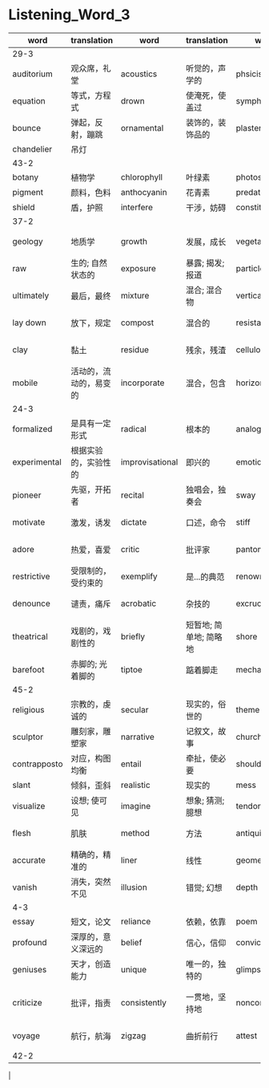 # Listening_Word_3

| word       | translation            | word        | translation      | word           | translation      | word          | translation      |
| ---------- | ---------------------- | ----------- | ---------------- | -------------- | ---------------- | ------------- | ---------------- |
| 29-3       |
| auditorium | 观众席，礼堂           | acoustics   | 听觉的，声学的   | phsicist       | 物理学家         | reverberation | 反响，反射       |
| equation   | 等式，方程式           | drown       | 使淹死，使盖过   | symphony       | 交响乐           | racquetball   | 墙球 |
| bounce     | 弹起，反射，蹦跳       | ornamental  | 装饰的，装饰品的 | plasterwork    | 抹灰泥工作       | plush         | 豪华的，漂亮的   |
| chandelier  | 吊灯                   |
| 43-2       |
| botany     | 植物学                 | chlorophyll | 叶绿素           | photosynthesis | 光合作用         | sugar         | 糖               |
| pigment    | 颜料，色料             | anthocyanin | 花青素           | predatory      | 食肉的           | fungi         | 真菌             |
| shield     | 盾，护照               |interfere|干涉，妨碍|constitute|组成，构成|
| 37-2       |
|geology|地质学|growth|发展，成长|vegetable|蔬菜; 植物人|initial|开始的|
|raw|生的; 自然状态的|exposure|暴露; 揭发; 报道|particle|微粒，颗粒|concentration|全神贯注; 浓度|
|ultimately|最后，最终|mixture|混合; 混合物|vertically|垂直地; 直立地|deplete|耗尽，使枯竭|
| lay down   | 放下，规定             | compost     | 混合的           | resistant      | 抵抗的           | property      | 财产，属性，特性 |
| clay       | 黏土                   | residue     | 残余，残渣       | cellulose      | 纤维素，细胞膜质 | humus         | 腐殖质           |
| mobile     | 活动的，流动的，易变的 | incorporate | 混合，包含       |horizontally|水平地，横地|deposit|放下; 存放，使沉淀|
|24-3|
|formalized|是具有一定形式|radical|根本的|analogy|类比，比喻|predecessor|前辈，前任|
|experimental|根据实验的，实验性的|improvisational|即兴的|emotion|情绪，强烈的情感|intangible|触摸不到的，难以理解的|
|pioneer|先驱，开拓者|recital|独唱会，独奏会|sway|倾斜，摇摆|gesture|手势，姿态|
|motivate|激发，诱发|dictate|口述，命令|stiff|严厉的，僵硬的|ballerina|芭蕾舞演员|
|adore|热爱，喜爱|critic|批评家|pantomime|哑剧，儿童剧|rebellion|造反，反叛|
|restrictive|受限制的，受约束的|exemplify|是...的典范|renowned|有名的，享有盛誉的|appall|使厌恶，使惊骇|
|denounce|谴责，痛斥|acrobatic|杂技的|excruciating|使苦恼的，极度的|critique|评论文章|
|theatrical|戏剧的，戏剧性的|briefly|短暂地; 简单地; 简略地|shore|岸，滨|tunics|外衣|
|barefoot|赤脚的; 光着脚的|tiptoe|踮着脚走|mechanism|]机制，机能|rivalry|竞争，对抗，对立|
|45-2|
|religious|宗教的，虔诚的|secular|现实的，俗世的|theme|主题，题目|portrait|肖像，肖画像|
|sculptor|雕刻家，雕塑家|narrative|记叙文，故事|church|教堂，礼拜|realistically|现实地，实际地|
|contrapposto|对应，构图均衡|entail|牵扯，使必要|shoulder|肩膀; 路肩|hip|臀部|
|slant|倾斜，歪斜|realistic|现实的|mess|弄乱|proportion|部分，份额|
|visualize|设想; 使可见|imagine|想象; 猜测; 臆想|tendon|筋，腱|muscle|肌肉; 力量|
|flesh|肌肤|method|方法|antiquity|古老，古代; 古迹|anatomical|结构的|
|accurate|精确的，精准的|liner|线性|geometry|几何学; 几何形状|coverage|新闻报道，信息覆盖|
|vanish|消失，突然不见|illusion|错觉; 幻想|depth|深度|forefront|前列; 第一线|
|4-3|
|essay|短文，论文|reliance|依赖，依靠|poem|诗，韵文|potential|潜在的|
|profound|深厚的，意义深远的|belief|信心，信仰|conviction|判罪，坚信|universal|普遍的，全体的|
|geniuses|天才，创造能力|unique|唯一的，独特的|glimpse|一瞥，扫视|conformity|遵从，遵守|
|criticize|批评，指责|consistently|一贯地，坚持地|nonconformist|不墨守成规的，不遵循常规者|foolish|愚蠢的，荒谬的|
|voyage|航行，航海|zigzag|曲折前行|attest|证实，证明|accountant|会计，会计师|
|42-2|
|
